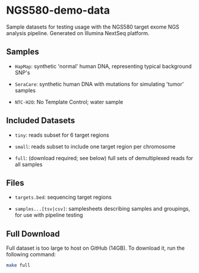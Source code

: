 # NGS580-demo-data

Sample datasets for testing usage with the NGS580 target exome NGS analysis pipeline. Generated on Illumina NextSeq platform.

## Samples

- `HapMap`: synthetic 'normal' human DNA, representing typical background SNP's 

- `SeraCare`: synthetic human DNA with mutations for simulating 'tumor' samples

- `NTC-H2O`: No Template Control; water sample

## Included Datasets

- `tiny`: reads subset for 6 target regions

- `small`: reads subset to include one target region per chromosome

- `full`: (download required; see below) full sets of demultiplexed reads for all samples

## Files

- `targets.bed`: sequencing target regions

- `samples...[tsv|csv]`: samplesheets describing samples and groupings, for use with pipeline testing

## Full Download

Full dataset is too large to host on GitHub (14GB). To download it, run the following command:

```bash
make full
```
